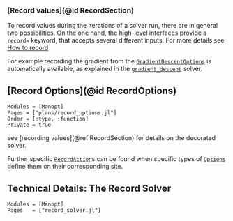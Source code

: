 
### [Record values](@id RecordSection)

To record values during the iterations of a solver run, there are in general two possibilities.
On the one hand, the high-level interfaces provide a `record=` keyword, that accepts several different inputs. For more details see [How to record](pluto/HowToRecord.md)

For example recording the gradient from the [`GradientDescentOptions`](@ref) is
automatically available, as explained in the [`gradient_descent`](@ref) solver.

## [Record Options](@id RecordOptions)

```@autodocs
Modules = [Manopt]
Pages = ["plans/record_options.jl"]
Order = [:type, :function]
Private = true
```

see [recording values](@ref RecordSection) for details on the decorated solver.

Further specific [`RecordAction`](@ref)s can be found when specific types of [`Options`](@ref) define them on their corresponding site.

## Technical Details: The Record Solver
```@autodocs
Modules = [Manopt]
Pages   = ["record_solver.jl"]
```